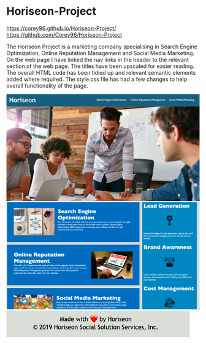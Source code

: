# Horiseon-Project 

https://corey96.github.io/Horiseon-Project/
https://github.com/Corey96/Horiseon-Project

The Horiseon Project is a marketing company specialising in Search Engine Optimization, Online Reputation Management and Social Media Marketing. On the web page I have linked the nav links in the header to the relevant section of the web page. 
The titles have been upscaled for easier reading. 
The overall HTML code has been tidied up and relevant semantic elements added where required. 
The style.css file has had a few changes to help overall functionality of the page.


![](assets/images/Horiseon%201.png)
![](assets/images/Horiseon%202.png)
![](assets/images/Horiseon%203.png)
